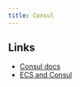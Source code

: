 ```yaml
---
title: Consul
---
```


## Links

* [Consul docs](https://www.consul.io/docs)
* [ECS and Consul](https://aws.amazon.com/blogs/compute/service-discovery-via-consul-with-amazon-ecs/)
